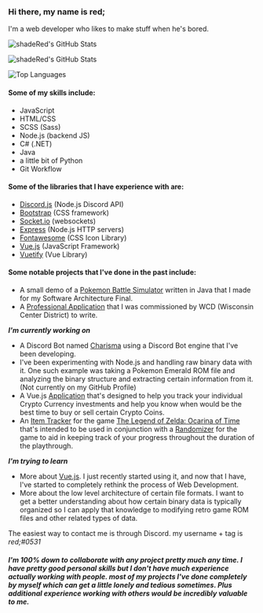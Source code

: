 ### Hi there, my name is red;

I'm a web developer who likes to make stuff when he's bored.

![shadeRed's GitHub Stats](https://github-readme-stats.vercel.app/api?username=shadeRed&include_all_commits=true&show_icons=true&hide_border=true&title_color=f42069&icon_color=f42069&bg_color=00000000&text_color=f42069&theme=radial)

![shadeRed's GitHub Stats](https://github-readme-stats.vercel.app/api?username=shadeRed&theme=radial&title_color=f42069&icon_color=f42069&bg_color=00000000&text_color=f42069)

![Top Languages](https://github-readme-stats.vercel.app/api/top-langs/?username=shadeRed&layout=compact&exclude_repo=portfolio&hide_border=true&title_color=f42069&bg_color=00000000&text_color=f42069&card_width=450)

#### Some of my skills include:
- JavaScript
- HTML/CSS
- SCSS (Sass)
- Node.js (backend JS)
- C# (.NET)
- Java
- a little bit of Python
- Git Workflow

#### Some of the libraries that I have experience with are:
- [Discord.js](https://discord.js.org/) (Node.js Discord API)
- [Bootstrap](https://getbootstrap.com/) (CSS framework)
- [Socket.io](https://socket.io/) (websockets)
- [Express](https://expressjs.com/) (Node.js HTTP servers)
- [Fontawesome](https://fontawesome.com/) (CSS Icon Library)
- [Vue.js](https://vuejs.org/) (JavaScript Framework)
- [Vuetify](https://vuejs.org/) (Vue Library)

#### Some notable projects that I've done in the past include:
- A small demo of a [Pokemon Battle Simulator](https://github.com/shadeRed/pokemonBattleSimulator) written in Java that I made for my Software Architecture Final.
- A [Professional Application](https://github.com/shadeRed/wcd-portfolio) that I was commissioned by WCD (Wisconsin Center District) to write.

***I'm currently working on***
- A Discord Bot named [Charisma](https://github.com/shadeRed/charisma) using a Discord Bot engine that I've been developing.
- I've been experimenting with Node.js and handling raw binary data with it. One such example was taking a Pokemon Emerald ROM file and analyzing the binary structure and extracting certain information from it. (Not currently on my GitHub Profile)
- A Vue.js [Application](https://github.com/shadeRed/crypto-app) that's designed to help you track your individual Crypto Currency investments and help you know when would be the best time to buy or sell certain Crypto Coins.
- An [Item Tracker](https://github.com/shadeRed/ootr-item-tracker) for the game [The Legend of Zelda: Ocarina of Time](https://en.wikipedia.org/wiki/The_Legend_of_Zelda:_Ocarina_of_Time) that's intended to be used in conjunction with a [Randomizer](https://ootrandomizer.com/) for the game to aid in keeping track of your progress throughout the duration of the playthrough.

***I'm trying to learn***
- More about [Vue.js](https://vuejs.org/). I just recently started using it, and now that I have, I've started to completely rethink the process of Web Development.
- More about the low level architecture of certain file formats. I want to get a better understanding about how certain binary data is typically organized so I can apply that knowledge to modifying retro game ROM files and other related types of data.

The easiest way to contact me is through Discord. my username + tag is *red;#0531*

##### I'm 100% down to collaborate with any project pretty much any time. I have pretty good personal skills but I don't have much experience actually working with people. most of my projects I've done completely by myself which can get a little lonely and tedious sometimes. Plus additional experience working with others would be incredibly valuable to me.
